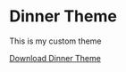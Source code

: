 # Dinner Theme

This is my custom theme

[Download Dinner Theme](https://github.com/AbhishekGowda28/vscode-theme/raw/master/dinnertheme/dinnertheme-0.0.1.vsix)
